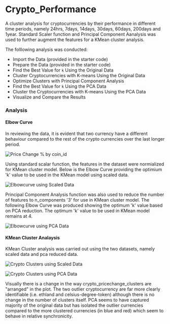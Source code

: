 # Crypto_Performance
A cluster analysis for cryptocurrencies by their performance in different time periods, namely 24hrs, 7days, 14days, 30days, 60days, 200days and 1year.  Standard Scaler function and Principal Component Aanalysis was used to further augment the features for a KMean cluster analysis.

The folllowing analysis was conducted:

* Import the Data (provided in the starter code)
* Prepare the Data (provided in the starter code)
* Find the Best Value for `k` Using the Original Data
* Cluster Cryptocurrencies with K-means Using the Original Data
* Optimize Clusters with Principal Component Analysis
* Find the Best Value for `k` Using the PCA Data
* Cluster the Cryptocurrencies with K-means Using the PCA Data
* Visualize and Compare the Results

### Analysis

#### Elbow Curve

In reviewing the data, it is evident that two currency have a different behaviour compared to the rest of the crypto currencies over the last longer period.

![Price Change % by coin_id](.png)

Using standard scalar function, the features in the dataset were normialized for KMean cluster model.  Below is the Elbow Curve providing the optimium 'k' value to be used in the KMean model using scaled data.

![Elbowcurve using Scaled Data](.png)

Principal Component Analysis function was also used to reduce the number of features to n_components '3' for use in KMean cluster model. The following Elbow Curve was produced showing the optimum 'k' value based on PCA reduction.  The optimum 'k' value to be used in KMean model remains at 4.

![Elbowcurve using PCA Data](.png)

#### KMean Cluster Analaysis

KMean Cluster analysis was carried out using the two datasets, namely scaled data and pca reduced data.

![Crypto Clusters using Scaled Data](.png)

![Crypto Clusters using PCA Data](.png)

Visually there is a change in the way crypto_pricechange_clusters are "arranged" in the plot.  The two outlier cryptocurrency are far more clearly identifiable (i.e. ethland and celsius-degree-token) although there is no change in the number of clusters itself. PCA seems to have captured majority of the original data but has isolated the outlier currencies compared to the more clustered currencies (in blue and red) which seem to behave in relative synchronicity. 